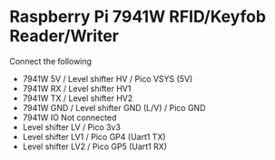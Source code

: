 # Raspberry Pi 7941W RFID/Keyfob Reader/Writer

Connect the following
 - 7941W 5V / Level shifter HV / Pico VSYS (5V)
 - 7941W RX / Level shifter HV1
 - 7941W TX / Level shifter HV2
 - 7941W GND / Level shifter GND (L/V) / Pico GND
 - 7941W IO Not connected
 - Level shifter LV / Pico 3v3
 - Level shifter LV1 / Pico GP4 (Uart1 TX)
 - Level shifter LV2 / Pico GP5 (Uart1 RX)
 


